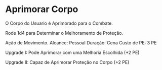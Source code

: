 # Aprimorar Corpo

O Corpo do Usuario é Aprimorado para o Combate.

Rode 1d4 para Determinar o Melhoramento de Proteção.

Ação de Movimento.
Alcance: Pessoal
Duração: Cena
Custo de PE: 3 PE

Upgrade I:
Pode Aprimorar com uma Melhoria Escolhida (+2 PE)

Upgrade II:
Capaz de Aprimorar Proteção no Corpo (+2 PE)
